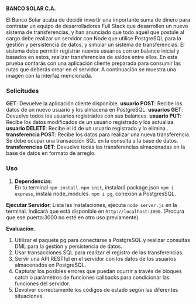 **BANCO SOLAR C.A.**

El Banco Solar acaba de decidir invertir una importante suma de dinero para contratar un
equipo de desarrolladores Full Stack que desarrollen un nuevo sistema de transferencias, y
han anunciado que todo aquel que postule al cargo debe realizar un servidor con Node que
utilice PostgreSQL para la gestión y persistencia de datos, y simular un sistema de
transferencias.
El sistema debe permitir registrar nuevos usuarios con un balance inicial y basados en estos,
realizar transferencias de saldos entre ellos.
En esta prueba contarás con una aplicación cliente preparada para consumir las rutas que
deberás crear en el servidor. A continuación se muestra una imagen con la interfaz
mencionada.

### Solicitudes

**GET**: Devuelve la aplicación cliente disponible.
**usuario POST**: Recibe los datos de un nuevo usuario y los almacena en PostgreSQL.
**usuarios GET**: Devuelve todos los usuarios registrados con sus balances.
**usuario PUT**: Recibe los datos modificados de un usuario registrado y los actualiza.
**usuario DELETE**: Recibe el id de un usuario registrado y lo elimina .
**transferencia POST**: Recibe los datos para realizar una nueva transferencia. Se
debe ocupar una transacción SQL en la consulta a la base de datos.
**transferencias GET**: Devuelve todas las transferencias almacenadas en la base de
datos en formato de arreglo.


### Uso

1. **Dependencias**:  
En tu terminal `npm install`.
`npm init`, instalará package.json
`npm i express`, instala node_modules.
`npm i pg`, conexión a PostgresSQL.

**Ejecutar Servidor**: Lista las instalaciones, ejecuta `node server.js` en la terminal. Indicará que está disponible en `http://localhost:3000`. (Procura que ese puerto:3000 no esté en otro uso previamente).

**Evaluación**.
1. Utilizar el paquete pg para conectarse a PostgreSQL y realizar consultas DML para la
gestión y persistencia de datos.
1. Usar transacciones SQL para realizar el registro de las transferencias.
2. Servir una API RESTful en el servidor con los datos de los usuarios almacenados en
PostgreSQL.
1. Capturar los posibles errores que puedan ocurrir a través de bloques catch o
parámetros de funciones callbacks para condicionar las funciones del servidor.
1. Devolver correctamente los códigos de estado según las diferentes situaciones.
